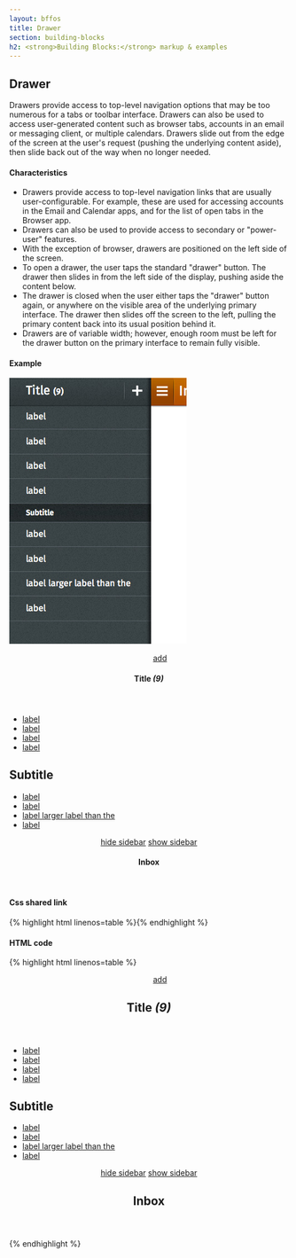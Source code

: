 ```yaml
---
layout: bffos
title: Drawer
section: building-blocks
h2: <strong>Building Blocks:</strong> markup & examples
---
```


## Drawer

Drawers provide access to top-level navigation options that may be too numerous for a tabs or toolbar interface. Drawers can also be used to access user-generated content such as browser tabs, accounts in an email or messaging client, or multiple calendars. Drawers slide out from the edge of the screen at the user's request (pushing the underlying content aside), then slide back out of the way when no longer needed.

#### Characteristics

* Drawers provide access to top-level navigation links that are usually user-configurable. For example, these are used for accessing accounts in the Email and Calendar apps, and for the list of open tabs in the Browser app.
* Drawers can also be used to provide access to secondary or "power-user" features.
* With the exception of browser, drawers are positioned on the left side of the screen.
* To open a drawer, the user taps the standard "drawer" button. The drawer then slides in from the left side of the display, pushing aside the content below.
* The drawer is closed when the user either taps the "drawer" button again, or anywhere on the visible area of the underlying primary interface. The drawer then slides off the screen to the left, pulling the primary content back into its usual position behind it.
* Drawers are of variable width; however, enough room must be left for the drawer button on the primary interface to remain fully visible.

<div>
  <h4>Example</h4>
  <section class="example">
    <img src="../images/BB/drawer.jpg" alt="Drawer (Image replacing code)"/>
    <article class="full frame">
      <section data-type="sidebar">
        <header>
          <menu type="toolbar">
            <a href="#content"><span class="icon icon-add">add</span></a>
          </menu>
          <h1>Title <em>(9)</em></h1>
        </header>
        <nav>
          <ul>
            <li><a href="#content">label</a></li>
            <li><a href="#content">label</a></li>
            <li><a href="#content">label</a></li>
            <li><a href="#content">label</a></li>
          </ul>
          <h2>Subtitle</h2>
          <ul>
            <li><a href="#content">label</a></li>
            <li><a href="#content">label</a></li>
            <li><a href="#content">label larger label than the </a></li>
            <li><a href="#content">label</a></li>
          </ul>
        </nav>
      </section>
      <section id="drawer" role="region">
        <header>
          <a href="#content"><span class="icon icon-menu">hide sidebar</span></a>
          <a href="#drawer"><span class="icon icon-menu">show sidebar</span></a>
          <h1>Inbox</h1>
        </header>
        <div role="main"></div>
      </section>
    </article>
  </section>

  <h4>Css shared link</h4>
  {% highlight html linenos=table %}<link rel="stylesheet" type="text/css" href="shared/style_unstable/drawer.css">{% endhighlight %}

  <h4>HTML code</h4>
  {% highlight html linenos=table %}
<section data-type="sidebar">
  <header>
    <menu type="toolbar">
      <a href="#content"><span class="icon icon-add">add</span></a>
    </menu>
    <h1>Title <em>(9)</em></h1>
  </header>
  <nav>
    <ul>
      <li><a href="#content">label</a></li>
      <li><a href="#content">label</a></li>
      <li><a href="#content">label</a></li>
      <li><a href="#content">label</a></li>
    </ul>
    <h2>Subtitle</h2>
    <ul>
      <li><a href="#content">label</a></li>
      <li><a href="#content">label</a></li>
      <li><a href="#content">label larger label than the </a></li>
      <li><a href="#content">label</a></li>
    </ul>
  </nav>
</section>
<section id="drawer" role="region">
  <header>
    <a href="#content"><span class="icon icon-menu">hide sidebar</span></a>
    <a href="#drawer"><span class="icon icon-menu">show sidebar</span></a>
    <h1>Inbox</h1>
  </header>
  <div role="main"></div>
</section>{% endhighlight %}
</div>
